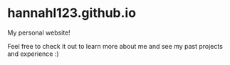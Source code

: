 # hannahl123.github.io

My personal website! 

Feel free to check it out to learn more about me and see my past projects and experience :) 